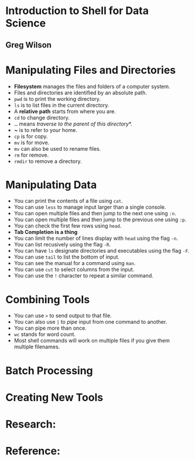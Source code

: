# Introduction to Shell for Data Science
## Greg Wilson

# Manipulating Files and Directories
- **Filesystem** manages the files and folders of a computer system.
- Files and directories are identified by an absolute path.
- `pwd` is to print the working directory.
- `ls` is to list files in the current directory.
- A **relative path** starts from where you are.
- `cd` to change directory.
- **..** means *traverse to the parent of this directory**.
- **~** is to refer to your home.
- `cp` is for copy.
- `mv` is for move.
- `mv` can also be used to rename files.
- `rm` for remove.
- `rmdir` to remove a directory.

# Manipulating Data
- You can print the contents of a file using `cat`.
- You can use `less` to manage input larger than a single console.
- You can open multiple files and then jump to the next one using `:n`.
- You can open multiple files and then jump to the previous one using `:p`.
- You can check the first few rows using `head`.
- **Tab Completion is a thing**
- You can limit the number of lines display with `head` using the flag `-n`.
- You can list recusively using the flag `-R`.
- You can have `ls` designate directories and executables using the flag `-F`.
- You can use `tail` to list the bottom of input.
- You can see the manual for a command using `man`.
- You can use `cut` to select columns from the input.
- You can use the `!` character to repeat a similar command.

# Combining Tools
- You can use `>` to send output to that file.
- You can also use `|` to *pipe* input from one command to another.
- You can pipe more than once.
- `wc` stands for word count.
- Most shell commands will work on multiple files if you give them multiple filenames.

# Batch Processing

# Creating New Tools

# Research:

# Reference:
